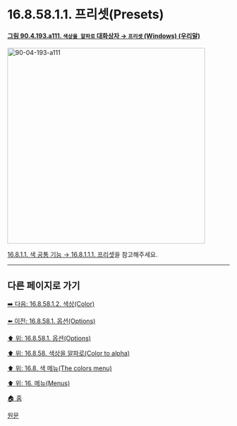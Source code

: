# 16.8.58.1.1. 프리셋(Presets)

<a id="90-04-193-a111"></a>

#### [그림 90.4.193.a111. `색상을 알파로` 대화상자 → `프리셋` (Windows) (우리말)](./90-04-0193-color_to_alpha.md#90-04-193-a111)
<img width="448" height="444" alt="90-04-193-a111" src="https://github.com/user-attachments/assets/c280a50f-9fd7-4df7-bf9d-257bf500f56a" />

[16.8.1.1. 색 공통 기능 → 16.8.1.1.1. 프리셋](./16-08-01-01-01-presets.md)을 참고해주세요.

***

## 다른 페이지로 가기

[➡️ 다음: 16.8.58.1.2. 색상(Color)](./16-08-58-01-02-color.md)

[⬅️ 이전: 16.8.58.1. 옵션(Options)](./16-08-58-01-00-options.md)

[⬆️ 위: 16.8.58.1. 옵션(Options)](./16-08-58-01-00-options.md)

[⬆️ 위: 16.8.58. 색상을 알파로(Color to alpha)](./16-08-58-00-color-to-alpha.md)

[⬆️ 위: 16.8. 색 메뉴(The colors menu)](./16-08-00-the-colors-menu.md)

[⬆️ 위: 16. 메뉴(Menus)](./16-00-menus.md)

[🏠 홈](./00-home.md)

[원문](https://docs.gimp.org/2.10/ko/gimp-filter-color-to-alpha.html#idm34368)